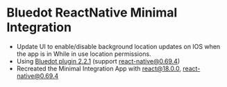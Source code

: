 # Bluedot ReactNative Minimal Integration

- Update UI to enable/disable background location updates on IOS when the app is in While in use location permissions.
- Using [Bluedot plugin 2.2.1](https://github.com/Bluedot-Innovation/Bluedot-React-Native-Plugin) (support react-native@0.69.4)
- Recreated the Minimal Integration App with react@18.0.0, react-native@0.69.4
